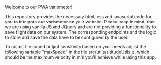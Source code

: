 Welcome to our PWA variometer!

This repository provides the necessary html, css and javascript code for you to integrate our variometer on your website. Please keep in mind, that we are using vanilla JS and JQuery and are not providing a functionality to save flight data on our system. The corresponding endpoints and the logic to store and save the data have to be configured by the user.

To adjust the sound output sensitivity based on your needs adjust the following variable "maxSpeed" in the file src/utils/altitudeUtils.js, which should be the maximum velocity in m/s you'll achieve while using this app.

